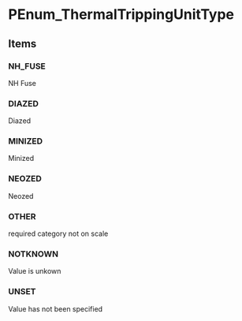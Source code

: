 # PEnum_ThermalTrippingUnitType

## Items

### NH_FUSE
NH Fuse

### DIAZED
Diazed

### MINIZED
Minized

### NEOZED
Neozed

### OTHER
required category not on scale

### NOTKNOWN
Value is unkown

### UNSET
Value has not been specified
